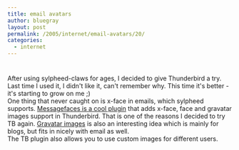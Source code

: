 ```yaml
---
title: email avatars
author: bluegray
layout: post
permalink: /2005/internet/email-avatars/20/
categories:
  - internet
---
```

# 

After using sylpheed-claws for ages, I decided to give Thunderbird a try. Last time I used it, I didn't like it, can't remember why. This time it's better - it's starting to grow on me ;)  
One thing that never caught on is x-face in emails, which sylpheed supports. [Messagefaces is a cool plugin][1] that adds x-face, face and gravatar images support in Thunderbird. That is one of the reasons I decided to try TB again. [Gravatar images][2] is also an interesting idea which is mainly for blogs, but fits in nicely with email as well.  
The TB plugin also allows you to use custom images for different users.

 [1]: http://tecwizards.de/mozilla/messagefaces/
 [2]: http://www.gravatar.com/faq.php